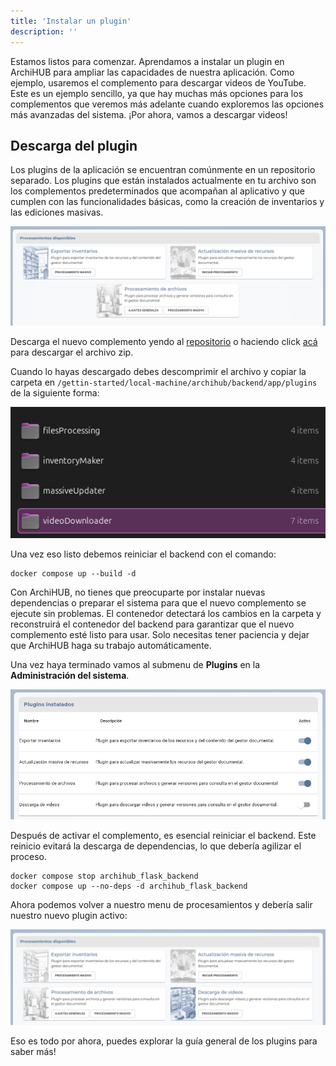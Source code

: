```yaml
---
title: 'Instalar un plugin'
description: ''
---
```


Estamos listos para comenzar. Aprendamos a instalar un plugin en ArchiHUB para ampliar las capacidades de nuestra aplicación. Como ejemplo, usaremos el complemento para descargar videos de YouTube. Este es un ejemplo sencillo, ya que hay muchas más opciones para los complementos que veremos más adelante cuando exploremos las opciones más avanzadas del sistema. ¡Por ahora, vamos a descargar videos!

## Descarga del plugin

Los plugins de la aplicación se encuentran comúnmente en un repositorio separado. Los plugins que están instalados actualmente en tu archivo son los complementos predeterminados que acompañan al aplicativo y que cumplen con las funcionalidades básicas, como la creación de inventarios y las ediciones masivas.

![Plugins por defecto](/imagenes/plugins_defecto.png)

Descarga el nuevo complemento yendo al [repositorio](https://github.com/Archihub-App/videoDownloader) o haciendo click [acá](https://github.com/Archihub-App/videoDownloader/archive/refs/heads/main.zip) para descargar el archivo zip.

Cuando lo hayas descargado debes descomprimir el archivo y copiar la carpeta en `/gettin-started/local-machine/archihub/backend/app/plugins` de la siguiente forma:

![Carpetas de plugins](/imagenes/plugins_folders.png)

Una vez eso listo debemos reiniciar el backend con el comando:

```
docker compose up --build -d
```

Con ArchiHUB, no tienes que preocuparte por instalar nuevas dependencias o preparar el sistema para que el nuevo complemento se ejecute sin problemas. El contenedor detectará los cambios en la carpeta y reconstruirá el contenedor del backend para garantizar que el nuevo complemento esté listo para usar. Solo necesitas tener paciencia y dejar que ArchiHUB haga su trabajo automáticamente.

Una vez haya terminado vamos al submenu de __Plugins__ en la __Administración del sistema__.

![Activar plugins](/imagenes/plugin_activate.png)

Después de activar el complemento, es esencial reiniciar el backend. Este reinicio evitará la descarga de dependencias, lo que debería agilizar el proceso.

```
docker compose stop archihub_flask_backend
docker compose up --no-deps -d archihub_flask_backend
```

Ahora podemos volver a nuestro menu de procesamientos y debería salir nuestro nuevo plugin activo:

![Descarga videos](/imagenes/plugin_videos.png)

Eso es todo por ahora, puedes explorar la guía general de los plugins para saber más!